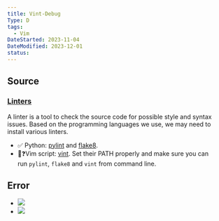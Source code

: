 ```yaml
---
title: Vint-Debug
Type: D
tags:
  - Vim
DateStarted: 2023-11-04
DateModified: 2023-12-01
status:
---
```


## Source

### [Linters](https://github.com/jdhao/nvim-config/tree/master/docs#linters)

A linter is a tool to check the source code for possible style and syntax issues. Based on the programming languages we use, we may need to install various linters.

- ✅ Python: [pylint](https://github.com/PyCQA/pylint) and [flake8](https://github.com/PyCQA/flake8).
- 🐛❓Vim script: [vint](https://github.com/Kuniwak/vint).
  Set their PATH properly and make sure you can run `pylint`, `flake8` and `vint` from command line.

## Error

- ![](z-Assets/Vint-Debug.png)
- ![](z-Assets/Vint-Debug-1.png)
